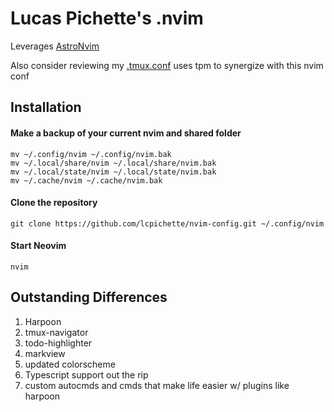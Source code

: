 # Lucas Pichette's .nvim

Leverages [AstroNvim](https://github.com/AstroNvim/AstroNvim)

Also consider reviewing my [.tmux.conf](https://github.com/lcpichette/tmux-conf/blob/main/.tmux.conf) uses tpm to synergize with this nvim conf

## Installation

#### Make a backup of your current nvim and shared folder

```shell
mv ~/.config/nvim ~/.config/nvim.bak
mv ~/.local/share/nvim ~/.local/share/nvim.bak
mv ~/.local/state/nvim ~/.local/state/nvim.bak
mv ~/.cache/nvim ~/.cache/nvim.bak
```

#### Clone the repository

```shell
git clone https://github.com/lcpichette/nvim-config.git ~/.config/nvim
```

#### Start Neovim

```shell
nvim
```

## Outstanding Differences

1. Harpoon
2. tmux-navigator
3. todo-highlighter
4. markview
5. updated colorscheme
6. Typescript support out the rip
7. custom autocmds and cmds that make life easier w/ plugins like harpoon
